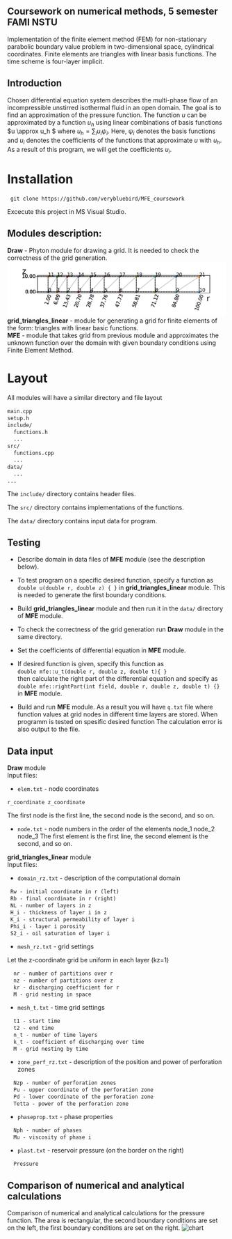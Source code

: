 ## Coursework on numerical methods, 5 semester FAMI NSTU
Implementation of the finite element method (FEM) for non-stationary parabolic boundary value problem in two-dimensional space, cylindrical coordinates. Finite elements are triangles with linear basis functions. The time scheme is four-layer implicit.

## Introduction
Chosen differential equation system describes the multi-phase flow of an incompressible unstirred isothermal fluid in an open domain. The goal is to find an approximation of the pressure function. The function $u$ can be approximated by a function $u_h$ using linear combinations of basis functions $u \approx u_h $ where $u_h = \sum_{i} u_i \psi_i$. Here, $\psi_i$ denotes the basis functions and $u_i$ denotes the coefficients of the functions that approximate $u$ with $u_h$.
As a result of this program, we will get the coefficients $u_i$.
# Installation
```
 git clone https://github.com/verybluebird/MFE_coursework
```
Excecute this project in MS Visual Studio.

## Modules description:
**Draw** - Phyton module for drawing a grid. It is needed to check the correctness of the grid generation.   
![grid](https://github.com/verybluebird/MFE_coursework/blob/main/pictures/grid.png?raw=true)
**grid_triangles_linear** - module for generating a grid for finite elements of the form: triangles with linear basic functions.  
**MFE** - module that takes grid from previous module and approximates the unknown function over the domain with given boundary conditions using Finite Element Method.       
# Layout
All modules  will have a similar directory and file layout

    main.cpp
    setup.h
    include/
      functions.h
      ...
    src/
      functions.cpp
      ...
    data/
      ...
    ...

The `include/` directory contains header files.

The `src/` directory contains implementations of the functions.

The `data/` directory contains input data for program.

## Testing
* Describe domain in data files of **MFE** module (see the description below). 
* To test  program on a specific desired function, specify a function as
   ```double u(double r, double z) { }``` in **grid_triangles_linear** module. This is needed to generate the first boundary conditions.
* Build **grid_triangles_linear** module and then run it in the `data/` directory of **MFE** module.
* To check the correctness of the grid generation run **Draw** module in the same directory.
* Set the coefficients of differential equation in **MFE** module.
 
* If desired function is given, specify this function as  
  ```double mfe::u_t(double r, double z, double t){ } ```  
  then calculate the right part of the differential equation and specify as
  ```double mfe::rightPart(int field, double r, double z, double t)	{}``` in **MFE** module.
* Build and run **MFE** module. As a result you will have `q.txt` file where function values at grid nodes in different time layers are stored. When programm is tested on spesific desired function The calculation error is also output to the file.

## Data input

**Draw** module  
Input files:
   * `elem.txt` - node coordinates
   
    r_coordinate z_coordinate
  The first node is the first line, the second node is the second, and so on.
   * `node.txt` - node numbers in the order of the elements
    node_1 node_2 node_3
  The first element is the first line, the second element is the second, and so on.  

**grid_triangles_linear** module  
Input files: 
* `domain_rz.txt` - description of the computational domain
 ```
  Rw - initial coordinate in r (left)  
  Rb - final coordinate in r (right)  
  NL - number of layers in z  
  H_i - thickness of layer i in z  
  K_i - structural permeability of layer i  
  Phi_i - layer i porosity  
  S2_i - oil saturation of layer i  
```

* `mesh_rz.txt` - grid settings

Let the z-coordinate grid be uniform in each layer (kz=1)  
``` 
  nr - number of partitions over r  
  nz - number of partitions over z  
  kr - discharging coefficient for r  
  M - grid nesting in space 
```

* `mesh_t.txt` - time grid settings  
```
  t1 - start time  
  t2 - end time  
  n_t - number of time layers  
  k_t - coefficient of discharging over time  
  M - grid nesting by time  
```
* `zone_perf_rz.txt` - description of the position and power of perforation zones
```
  Nzp - number of perforation zones  
  Pu - upper coordinate of the perforation zone  
  Pd - lower coordinate of the perforation zone  
  Tetta - power of the perforation zone  
```
* `phaseprop.txt` - phase properties
```
  Nph - number of phases  
  Mu - viscosity of phase i  
```
* `plast.txt` - reservoir pressure (on the border on the right)
```
  Pressure
```

## Comparison of numerical and analytical calculations
Comparison of numerical and analytical calculations for the pressure function. The area is rectangular, the second boundary conditions are set on the left, the first boundary conditions are set on the right.
![chart](https://github.com/verybluebird/MFE_coursework/blob/main/pictures/chart.png?raw=true)

